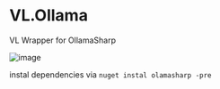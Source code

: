 # VL.Ollama
VL Wrapper for OllamaSharp

![image](https://github.com/user-attachments/assets/8e049488-7f5d-4523-ba4f-6650e78e7dac)


instal dependencies via ```nuget instal olamasharp -pre```
